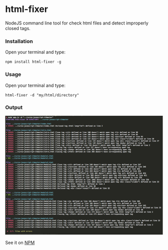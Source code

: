 # html-fixer
NodeJS command line tool for check html files and detect improperly closed tags.

### Installation 

Open your terminal and type: 
```
npm install html-fixer -g
```

### Usage

Open your terminal and type: 
```
html-fixer -d "my/html/directory"
```

### Output

<p style="text-align: center">
  <img src="img/output.png" />
</p>

See it on [NPM](https://www.npmjs.com/package/html-fixer)